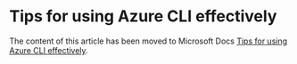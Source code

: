 # Tips for using Azure CLI effectively

The content of this article has been moved to Microsoft Docs [Tips for using Azure CLI effectively](https://learn.microsoft.com/en-us/cli/azure/use-cli-effectively).